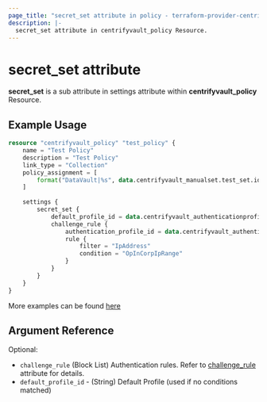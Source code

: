 ```yaml
---
page_title: "secret_set attribute in policy - terraform-provider-centrifyvault"
description: |-
  secret_set attribute in centrifyvault_policy Resource.
---
```


# secret_set attribute

**secret_set** is a sub attribute in settings attribute within **centrifyvault_policy** Resource.

## Example Usage

```terraform
resource "centrifyvault_policy" "test_policy" {
    name = "Test Policy"
    description = "Test Policy"
    link_type = "Collection"
    policy_assignment = [
        format("DataVault|%s", data.centrifyvault_manualset.test_set.id),
    ]
    
    settings {
        secret_set {
            default_profile_id = data.centrifyvault_authenticationprofile.newdevice_auth_pf.id
            challenge_rule {
                authentication_profile_id = data.centrifyvault_authenticationprofile.newdevice_auth_pf.id
                rule {
                    filter = "IpAddress"
                    condition = "OpInCorpIpRange"
                }
            }
        }
    }
}
```

More examples can be found [here](../../../examples/centrifyvault_policy/secret_set.tf)

## Argument Reference

Optional:

- `challenge_rule` (Block List) Authentication rules. Refer to [challenge_rule](../attribute_challengerule.md) attribute for details.
- `default_profile_id` - (String) Default Profile (used if no conditions matched)
